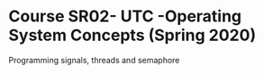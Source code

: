 # Course SR02- UTC -Operating System Concepts (Spring 2020)

Programming signals, threads and semaphore
